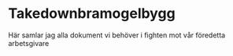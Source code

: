 # Takedownbramogelbygg
Här samlar jag alla dokument vi behöver i fighten mot vår föredetta arbetsgivare
